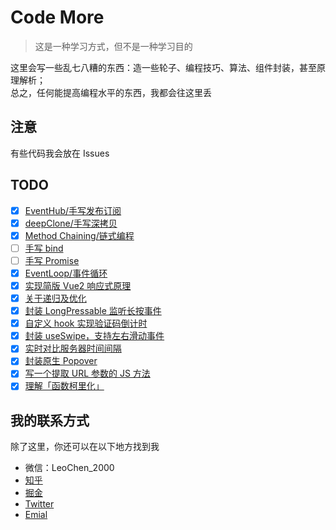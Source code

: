 # Code More

> 这是一种学习方式，但不是一种学习目的

这里会写一些乱七八糟的东西：造一些轮子、编程技巧、算法、组件封装，甚至原理解析；\
总之，任何能提高编程水平的东西，我都会往这里丢

## 注意

有些代码我会放在 Issues

## TODO

- [x] [EventHub/手写发布订阅](/001_Eventhub/)
- [x] [deepClone/手写深拷贝](/002_DeepClone/)
- [x] [Method Chaining/链式编程](/003_MethodChaining/)
- [ ] [手写 bind](/004_Bind/)
- [ ] [手写 Promise](/005_Promise/)
- [x] [EventLoop/事件循环](/006_EventLoop/)
- [x] [实现简版 Vue2 响应式原理](/007_Vue2Reactivity/)
- [x] [关于递归及优化](https://github.com/heycn/code-more/issues/9)
- [x] [封装 LongPressable 监听长按事件](https://github.com/heycn/code-more/issues/7)
- [x] [自定义 hook 实现验证码倒计时](https://github.com/heycn/code-more/issues/2)
- [x] [封装 useSwipe，支持左右滑动事件](https://github.com/heycn/code-more/issues/5)
- [x] [实时对比服务器时间间隔](https://github.com/heycn/code-more/issues/1)
- [x] [封装原生 Popover](https://github.com/heycn/code-more/issues/4)
- [x] [写一个提取 URL 参数的 JS 方法](https://github.com/heycn/code-more/issues/3)
- [x] [理解「函数柯里化」](https://github.com/heycn/code-more/issues/10)

## 我的联系方式

除了这里，你还可以在以下地方找到我

- 微信：LeoChen_2000
- [知乎](https://www.zhihu.com/people/heycn)
- [掘金](https://juejin.cn/user/4372092371864984/posts)
- [Twitter](https://twitter.com/heycn_112)
- [Emial](heycn@foxmail.com)
